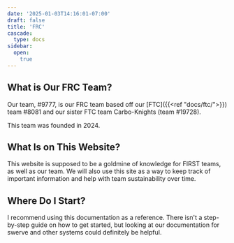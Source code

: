 ```yaml
---
date: '2025-01-03T14:16:01-07:00'
draft: false
title: 'FRC'
cascade:
  type: docs
sidebar:
  open:
    true
---
```


## What is Our FRC Team?

Our team, #9777, is our FRC team based off our [FTC]({{<ref "docs/ftc/">}}) team #8081 and our sister FTC team Carbo-Knights (team #19728).

This team was founded in 2024.

## What Is on This Website?

This website is supposed to be a goldmine of knowledge for FIRST teams, as well as our team. 
We will also use this site as a way to keep track of important information and help with team sustainability over time.

## Where Do I Start?

I recommend using this documentation as a reference. There isn't a step-by-step guide on how to get started, but looking at our documentation for swerve and other systems could definitely be helpful.
